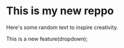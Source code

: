 # This is my new reppo  
Here's some random text to inspire creativity.

This is a new feature(dropdown);